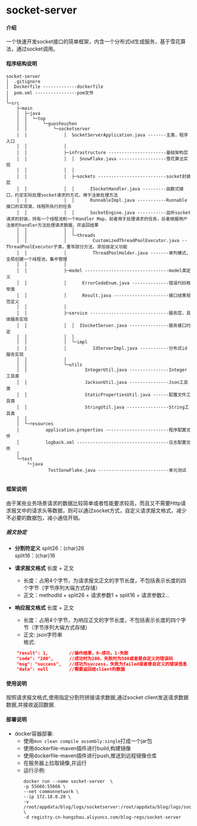 # socket-server

#### 介绍
一个快速开发socket接口的简单框架，内含一个分布式id生成服务，基于雪花算法，通过socket调用。

#### 程序结构说明
```
socket-server
│  .gitignore
│  Dockerfile -------------dockerfile
│  pom.xml ----------------pom文件
│  
└─src
    ├─main
    │  ├─java
    │  │  └─top
    │  │      └─guoshouzhen
    │  │          └─socketserver
    │  │              │  SocketServerApplication.java -------主类，程序入口
    │  │              │  
    │  │              ├─infrastructure ----------------------基础架构层
    │  │              │  │  SnowFlake.java ------------------雪花算法实现
    │  │              │  │  
    │  │              │  ├─sockets --------------------------socket封装层
    │  │              │  │      ISocketHandler.java ---------函数式接口，约定实际处理socket请求的方式，用于注册处理方法
    │  │              │  │      RunnableImpl.java -----------Runnable接口的实现类，线程所执行的任务
    │  │              │  │      SocketEngine.java -----------监听socket请求的封装，持有一个线程池和一个Handler Map，前者用于处理请求的任务，后者根据用户注册的handler方法处理请求数据，并返回结果
    │  │              │  │      
    │  │              │  └─threads
    │  │              │          CustomizedThreadPoolExecutor.java --ThreadPoolExecutor子类，重写部分方法，添加自定义功能
    │  │              │          ThreadPoolHolder.java -------单列模式，全局创建一个线程池，集中管理
    │  │              │          
    │  │              ├─model --------------------------------model类定义
    │  │              │      ErrorCodeEnum.java --------------错误代码枚举类
    │  │              │      Result.java ---------------------接口结果规范定义
    │  │              │      
    │  │              ├─service ------------------------------服务层，具体服务实现
    │  │              │  │  ISocketServer.java ---------------服务接口约定
    │  │              │  │  
    │  │              │  └─impl
    │  │              │          IdServerImpl.java -----------分布式id服务实现
    │  │              │          
    │  │              └─utils
    │  │                      IntegerUtil.java ---------------Integer工具类
    │  │                      JacksonUtil.java ---------------Json工具类
    │  │                      StaticPropertiesUtil.java ------配置文件工具类
    │  │                      StringUtil.java ----------------String工具类
    │  │                      
    │  └─resources
    │          application.properties ------------------------程序配置文件
    │          logback.xml -----------------------------------日志配置文件
    │          
    └─test
        └─java
                TestSonwFlake.java ---------------------------单元测试
                
```
#### 框架说明
由于某些业务场景请求的数据比较简单或者性能要求较高，而且又不需要Http请求报文中的请求头等数据，则可以通过socket方式，自定义请求报文格式，减少不必要的数据包，减小通信开销。
##### 报文协定
* **分割符定义**
split26：(char)26  
split16：(char)16
* **请求报文格式**
	长度 + 正文
	
	- 长度：占用4个字节，为请求报文正文的字节长度，不包括表示长度的四个字节（字节序列大端方式存储）
	- 正文：methodId + split26 + 请求参数1 + split16 + 请求参数2...
* **响应报文格式**
	长度 + 正文
	
	- 长度：占用4个字节，为响应正文的字节长度，不包括表示长度的四个字节（字节序列大端方式存储）
	- 正文: json字符串  
		格式:
```json
	"result": 1, 		//操作结果，0-成功，1-失败
  	"code": "200", 		//成功时为200，失败时为500或者是自定义的错误码
	"msg": "success", 	//成功为success，失败为failed或者是自定义的错误信息
	"data": null 		//需要返回给client的数据
```

#### 使用说明
按照请求报文格式,使用指定分割符拼接请求数据,通过socket client发送请求数据数据,并接收返回数据.
#### 部署说明
* docker容器部署:
	- 使用`mvn clean compile assembly:single`打成一个jar包
	- 使用dockerfile-maven插件进行build,构建镜像
	- 使用dockerfile-maven插件进行push,推送到远程镜像仓库
	- 在服务器上拉取镜像,并运行
	- 运行示例:
		```
		docker run --name socket-server  \
		-p 55666:55666 \
		--net commonnetwork \
		--ip 172.18.0.20 \
		-v /root/appdata/blog/logs/socketserver:/root/appdata/blog/logs/socketserver \
		-d registry.cn-hangzhou.aliyuncs.com/blog-regs/socket-server
		```